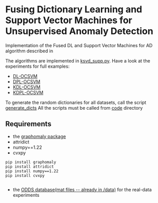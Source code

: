 # Fusing Dictionary Learning and Support Vector Machines for Unsupervised Anomaly Detection

Implementation of the Fused DL and Support Vector Machines for AD algorithm described in



The algorithms are implemented in [ksvd_supp.py](ksvd_supp.py). Have a look at the experiments for full examples:
* [DL-OCSVM](test_DL_OCSVM.py)
* [DPL-OCSVM](test_DPL_OCSVM.py) 
* [KDL-OCSVM](test_KDL_OCSVM.py) 
* [KDPL-OCSVM](test_KDPL_OCSVM.py) 

To generate the random dictionaries for all datasets, call the script [generate_dicts](generate_dicts.py) 
All the scripts must be called from [code](code) directory


## Requirements

* the [graphomaly package](https://gitlab.com/unibuc/graphomaly/graphomaly)
* attridict
* numpy==1.22
* cvxpy
```
pip install graphomaly
pip install attridict
pip install numpy==1.22
pip install cvxpy


```

* the [ODDS database(mat files -- already in /data)](http://odds.cs.stonybrook.edu/) for the real-data experiments
